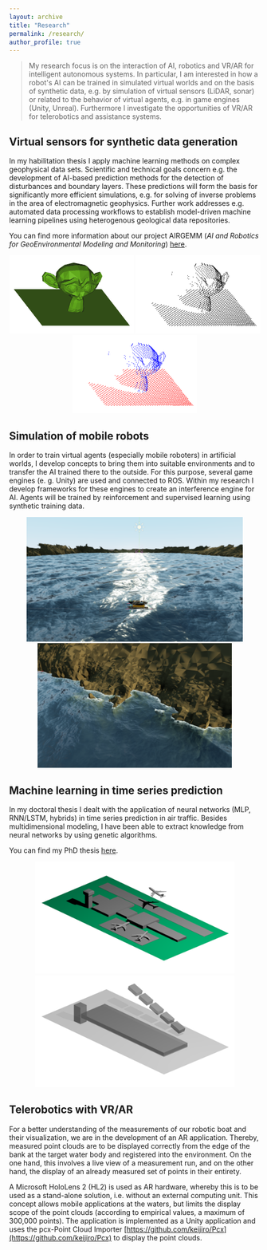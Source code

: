 ```yaml
---
layout: archive
title: "Research"
permalink: /research/
author_profile: true
---
```


> My research focus is on the interaction of AI, robotics and VR/AR for intelligent autonomous systems. In particular, I am interested in how a robot's AI can be trained in simulated virtual worlds and on the basis of synthetic data, e.g. by simulation of virtual sensors (LiDAR, sonar) or related to the behavior of virtual agents, e.g. in game engines (Unity, Unreal). Furthermore I investigate the opportunities of VR/AR for telerobotics and assistance systems.

## Virtual sensors for synthetic data generation

In my habilitation thesis I apply machine learning methods on complex geophysical data sets. Scientific and technical goals concern e.g. the development of AI-based prediction methods for the detection of disturbances and boundary layers. These predictions will form the basis for significantly more efficient simulations, e.g. for solving of inverse problems in the area of electromagnetic geophysics. Further work addresses e.g. automated data processing workflows to establish model-driven machine learning pipelines using heterogenous geological data repositories.

You can find more information about our project AIRGEMM (*AI and Robotics for GeoEnvironmental Modeling and Monitoring*) [here](https://tu-freiberg.de/airgemm).

<center>
    <img src="../images/suz.png" alt="Mesh" width="250"/>
    <img src="../images/suz2.png" alt="Point cloud" width="250"/>
    <img src="../images/suz3.png" alt="Labeled point cloud" width="250"/>
</center>

## Simulation of mobile robots

In order to train virtual agents (especially mobile roboters) in artificial worlds, I develop concepts to bring them into suitable environments and to transfer the AI trained there to the outside. For this purpose, several game engines (e. g. Unity) are used and connected to ROS. Within my research I develop frameworks for these engines to create an interference engine for AI. Agents will be trained by reinforcement and supervised learning using synthetic training data.

<center>
    <img src="../images/research/elisim4.png" alt="Sim1" height="250"/>
    <img src="../images/research/elisim2.png" alt="Sim2" height="250"/>
</center>

## Machine learning in time series prediction

 In my doctoral thesis I dealt with the application of neural networks (MLP, RNN/LSTM, hybrids) in time series prediction in air traffic. Besides multidimensional modeling, I have been able to extract knowledge from neural networks by using genetic algorithms. 
 
 You can find my PhD thesis [here](https://nbn-resolving.org/urn:nbn:de:bsz:14-qucosa2-729299).
 
<center>
<img src="../images/research/vATM1.png" alt="Mesh" width="400"/>
<img src="../images/research/vATM2.png" alt="Point Cloud" width="400"/>
</center>

## Telerobotics with VR/AR 

For a better understanding of the measurements of our robotic boat and their visualization, we are in the development of an AR application. Thereby, measured point clouds are to be displayed correctly from the edge of the bank at the target water body and registered into the environment. On the one hand, this involves a live view of a measurement run, and on the other hand, the display of an already measured set of points in their entirety. 

A Microsoft HoloLens 2 (HL2) is used as AR hardware, whereby this is to be used as a stand-alone solution, i.e. without an external computing unit. This concept allows mobile applications at the waters, but limits the display scope of the point clouds (according to empirical values, a maximum of 300,000 points). The application is implemented as a Unity application and uses the pcx-Point Cloud Importer [https://github.com/keijiro/Pcx](https://github.com/keijiro/Pcx) to display the point clouds. 







<!--

Publications
======
  <ul>{% for post in site.publications %}
    {% include archive-single-cv.html %}
  {% endfor %}</ul>
  
Talks
======
  <ul>{% for post in site.talks %}
    {% include archive-single-talk-cv.html %}
  {% endfor %}</ul>



{% if author.googlescholar %}
  You can also find my articles on <u><a href="{{author.googlescholar}}">my Google Scholar profile</a>.</u>
{% endif %}

{% include base_path %}

{% for post in site.publications reversed %}
  {% include archive-single.html %}
{% endfor %}
-->
